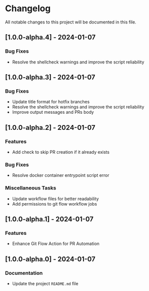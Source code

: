 # Changelog

All notable changes to this project will be documented in this file.

## [1.0.0-alpha.4] - 2024-01-07

### Bug Fixes

- Resolve the shellcheck warnings and improve the script reliability

## [1.0.0-alpha.3] - 2024-01-07

### Bug Fixes

- Update title format for hotfix branches
- Resolve the shellcheck warnings and improve the script reliability
- Improve output messages and PRs body

## [1.0.0-alpha.2] - 2024-01-07

### Features

- Add check to skip PR creation if it already exists

### Bug Fixes

- Resolve docker container entrypoint script error

### Miscellaneous Tasks

- Update workflow files for better readability
- Add permissions to git flow workflow jobs

## [1.0.0-alpha.1] - 2024-01-07

### Features

- Enhance Git Flow Action for PR Automation

## [1.0.0-alpha.0] - 2024-01-07

### Documentation

- Update the project `README.md` file

<!-- generated by git-cliff -->

